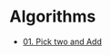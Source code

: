 # Algorithms
* [01. Pick two and Add](https://oneonlee.github.io/Vanilla-JS/01.%20Algorithms/01.%20Pick%20two%20and%20Add)
